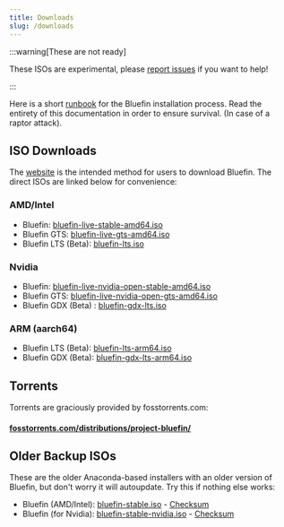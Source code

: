 ```yaml
---
title: Downloads
slug: /downloads
---
```


:::warning[These are not ready]

These ISOs are experimental, please [report issues](https://github.com/ublue-os/titanoboa/issues) if you want to help!

:::

Here is a short [runbook](https://www.pagerduty.com/resources/learn/what-is-a-runbook/) for the Bluefin installation process. Read the entirety of this documentation in order to ensure survival. (In case of a raptor attack).

## ISO Downloads

The [website](https://projectbluefin.io) is the intended method for users to download Bluefin. The direct ISOs are linked below for convenience:

### AMD/Intel

- Bluefin: [bluefin-live-stable-amd64.iso](https://download.projectbluefin.io/bluefin-live-stable-amd64.iso)
- Bluefin GTS: [bluefin-live-gts-amd64.iso](https://download.projectbluefin.io/bluefin-live-gts-amd64.iso)
- Bluefin LTS (Beta): [bluefin-lts.iso](https://download.projectbluefin.io/bluefin-lts.iso)

### Nvidia

- Bluefin: [bluefin-live-nvidia-open-stable-amd64.iso](https://download.projectbluefin.io/bluefin-live-nvidia-open-stable-amd64.iso)
- Bluefin GTS: [bluefin-live-nvidia-open-gts-amd64.iso](https://download.projectbluefin.io/bluefin-live-nvidia-open-gts-amd64.iso)
- Bluefin GDX (Beta) : [bluefin-gdx-lts.iso](https://download.projectbluefin.io/bluefin-gdx-lts.iso)

### ARM (aarch64)

- Bluefin LTS (Beta): [bluefin-lts-arm64.iso](https://download.projectbluefin.io/bluefin-lts-arm64.iso)
- Bluefin GDX (Beta): [bluefin-gdx-lts-arm64.iso](https://download.projectbluefin.io/bluefin-gdx-lts-arm64.iso)

## Torrents

Torrents are graciously provided by fosstorrents.com:

#### [fosstorrents.com/distributions/project-bluefin/](https://fosstorrents.com/distributions/project-bluefin/)

## Older Backup ISOs

These are the older Anaconda-based installers with an older version of Bluefin, but don't worry it will autoupdate. Try this if nothing else works:

- Bluefin (AMD/Intel): [bluefin-stable.iso](https://projectbluefin.dev/bluefin-stable.iso) - [Checksum](https://projectbluefin.dev/bluefin-stable.iso-CHECKSUM)
- Bluefin (for Nvidia):  [bluefin-stable-nvidia.iso](https://projectbluefin.dev/bluefin-nvidia-stable.iso) - [Checksum](https://projectbluefin.dev/bluefin-nvidia-stable.iso-CHECKSUM)


